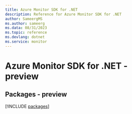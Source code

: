 ```yaml
---
title: Azure Monitor SDK for .NET
description: Reference for Azure Monitor SDK for .NET
author: SameergMS
ms.author: sameerg
ms.data: 08/31/2023
ms.topic: reference
ms.devlang: dotnet
ms.service: monitor
---
```

# Azure Monitor SDK for .NET - preview
## Packages - preview
[!INCLUDE [packages](monitor-index.md)]